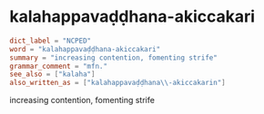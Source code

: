 # kalahappavaḍḍhana-akiccakari

``` toml
dict_label = "NCPED"
word = "kalahappavaḍḍhana-akiccakari"
summary = "increasing contention, fomenting strife"
grammar_comment = "mfn."
see_also = ["kalaha"]
also_written_as = ["kalahappavaḍḍhana\\-akiccakarin"]
```

increasing contention, fomenting strife

